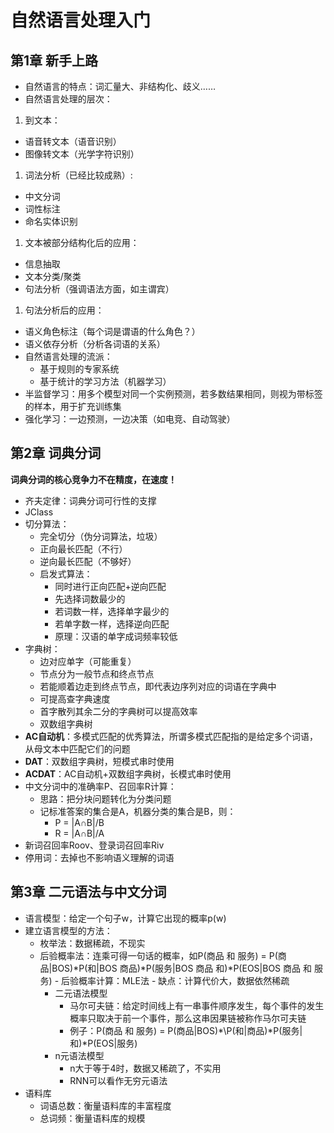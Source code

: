 # 自然语言处理入门

## 第1章 新手上路

- 自然语言的特点：词汇量大、非结构化、歧义……  
- 自然语言处理的层次：  

1. 到文本：

- 语音转文本（语音识别）
- 图像转文本（光学字符识别）

1. 词法分析（已经比较成熟）:

- 中文分词
- 词性标注
- 命名实体识别

1. 文本被部分结构化后的应用：

- 信息抽取
- 文本分类/聚类
- 句法分析（强调语法方面，如主谓宾）

1. 句法分析后的应用：

- 语义角色标注（每个词是谓语的什么角色？）
- 语义依存分析（分析各词语的关系）
- 自然语言处理的流派：
  - 基于规则的专家系统
  - 基于统计的学习方法（机器学习）  
- 半监督学习：用多个模型对同一个实例预测，若多数结果相同，则视为带标签的样本，用于扩充训练集  
- 强化学习：一边预测，一边决策（如电竞、自动驾驶）

## 第2章 词典分词

**词典分词的核心竞争力不在精度，在速度！**

- 齐夫定律：词典分词可行性的支撑
- JClass
- 切分算法：
  - 完全切分（伪分词算法，垃圾）
  - 正向最长匹配（不行）
  - 逆向最长匹配（不够好）
  - 启发式算法：
    - 同时进行正向匹配+逆向匹配
    - 先选择词数最少的
    - 若词数一样，选择单字最少的
    - 若单字数一样，选择逆向匹配
    - 原理：汉语的单字成词频率较低
- 字典树：
  - 边对应单字（可能重复）
  - 节点分为一般节点和终点节点
  - 若能顺着边走到终点节点，即代表边序列对应的词语在字典中
  - 可提高查字典速度
  - 首字散列其余二分的字典树可以提高效率
  - 双数组字典树
- **AC自动机**：多模式匹配的优秀算法，所谓多模式匹配指的是给定多个词语，从母文本中匹配它们的问题
- **DAT**：双数组字典树，短模式串时使用
- **ACDAT**：AC自动机+双数组字典树，长模式串时使用
- 中文分词中的准确率P、召回率R计算：
  - 思路：把分块问题转化为分类问题
  - 记标准答案的集合是A，机器分类的集合是B，则：
    - P = |A∩B|/B
    - R = |A∩B|/A
- 新词召回率Roov、登录词召回率Riv
- 停用词：去掉也不影响语义理解的词语

## 第3章 二元语法与中文分词

- 语言模型：给定一个句子w，计算它出现的概率p(w)
- 建立语言模型的方法：
  - 枚举法：数据稀疏，不现实
  - 后验概率法：连乘可得一句话的概率，如P(商品 和 服务) = P(商品|BOS)\*P(和|BOS 商品)\*P(服务|BOS 商品 和)\*P(EOS|BOS 商品 和 服务)
        - 后验概率计算：MLE法
        - 缺点：计算代价大，数据依然稀疏
    - 二元语法模型
      - 马尔可夫链：给定时间线上有一串事件顺序发生，每个事件的发生概率只取决于前一个事件，那么这串因果链被称作马尔可夫链
      - 例子：P(商品 和 服务) = P(商品|BOS)*\P(和|商品)\*P(服务|和)\*P(EOS|服务)
    - n元语法模型
      - n大于等于4时，数据又稀疏了，不实用
      - RNN可以看作无穷元语法
- 语料库
  - 词语总数：衡量语料库的丰富程度
  - 总词频：衡量语料库的规模 